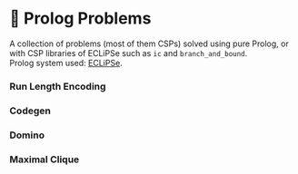 # 🧮 Prolog Problems 
 
A collection of problems (most of them CSPs) solved using pure Prolog, or with CSP libraries of ECLiPSe such as `ic` and `branch_and_bound`.  
Prolog system used: [ECLiPSe](http://www.eclipseclp.org/).

### Run Length Encoding
### Codegen
### Domino
### Maximal Clique
